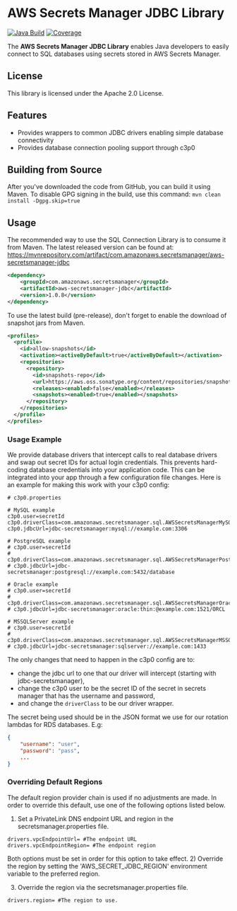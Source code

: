 # AWS Secrets Manager JDBC Library

[![Java Build](https://github.com/aws/aws-secretsmanager-jdbc/actions/workflows/CI.yml/badge.svg?event=push)](https://github.com/aws/aws-secretsmanager-jdbc/actions/workflows/CI.yml)
[![Coverage](https://codecov.io/gh/aws/aws-secretsmanager-jdbc/branch/master/graph/badge.svg?token=hCl7eBaSwn)](https://codecov.io/gh/aws/aws-secretsmanager-jdbc)

The **AWS Secrets Manager JDBC Library** enables Java developers to easily connect to SQL databases using secrets stored in AWS Secrets Manager.

## License

This library is licensed under the Apache 2.0 License.

## Features

* Provides wrappers to common JDBC drivers enabling simple database connectivity
* Provides database connection pooling support through c3p0

## Building from Source

After you've downloaded the code from GitHub, you can build it using Maven. To disable GPG signing in the build, use this command: `mvn clean install -Dgpg.skip=true`

## Usage
The recommended way to use the SQL Connection Library is to consume it from Maven.  The latest released version can be found at: https://mvnrepository.com/artifact/com.amazonaws.secretsmanager/aws-secretsmanager-jdbc

``` xml
<dependency>
    <groupId>com.amazonaws.secretsmanager</groupId>
    <artifactId>aws-secretsmanager-jdbc</artifactId>
    <version>1.0.8</version>
</dependency>
```

To use the latest build (pre-release), don't forget to enable the download of snapshot jars from Maven.

``` xml
<profiles>
  <profile>
    <id>allow-snapshots</id>
    <activation><activeByDefault>true</activeByDefault></activation>
    <repositories>
      <repository>
        <id>snapshots-repo</id>
        <url>https://aws.oss.sonatype.org/content/repositories/snapshots</url>
        <releases><enabled>false</enabled></releases>
        <snapshots><enabled>true</enabled></snapshots>
      </repository>
    </repositories>
  </profile>
</profiles>
```

### Usage Example
We provide database drivers that intercept calls to real database drivers and swap out secret IDs for actual login credentials.
This prevents hard-coding database credentials into your application code. This can be integrated into your app through a few
configuration file changes. Here is an example for making this work with your c3p0 config:

```properties
# c3p0.properties

# MySQL example
c3p0.user=secretId
c3p0.driverClass=com.amazonaws.secretsmanager.sql.AWSSecretsManagerMySQLDriver
c3p0.jdbcUrl=jdbc-secretsmanager:mysql://example.com:3306

# PostgreSQL example
# c3p0.user=secretId
# c3p0.driverClass=com.amazonaws.secretsmanager.sql.AWSSecretsManagerPostgreSQLDriver
# c3p0.jdbcUrl=jdbc-secretsmanager:postgresql://example.com:5432/database

# Oracle example
# c3p0.user=secretId
# c3p0.driverClass=com.amazonaws.secretsmanager.sql.AWSSecretsManagerOracleDriver
# c3p0.jdbcUrl=jdbc-secretsmanager:oracle:thin:@example.com:1521/ORCL

# MSSQLServer example
# c3p0.user=secretId
# c3p0.driverClass=com.amazonaws.secretsmanager.sql.AWSSecretsManagerMSSQLServerDriver
# c3p0.jdbcUrl=jdbc-secretsmanager:sqlserver://example.com:1433
```

The only changes that need to happen in the c3p0 config are to:

* change the jdbc url to one that our driver will intercept (starting with jdbc-secretsmanager),
* change the c3p0 user to be the secret ID of the secret in secrets manager that has the username and password,
* and change the `driverClass` to be our driver wrapper.

The secret being used should be in the JSON format we use for our rotation lambdas for RDS databases. E.g:

```json
{
	"username": "user",
	"password": "pass",
	...
}
```
### Overriding Default Regions

The default region provider chain is used if no adjustments are made. In order to override this default, use one of the following options listed below.

1) Set a PrivateLink DNS endpoint URL and region in the secretsmanager.properties file.
```text
drivers.vpcEndpointUrl= #The endpoint URL
drivers.vpcEndpointRegion= #The endpoint region
```
Both options must be set in order for this option to take effect.
2) Override the region by setting the 'AWS_SECRET_JDBC_REGION' environment variable to the preferred region.

3) Override the region via the secretsmanager.properties file.
```text
drivers.region= #The region to use.
```
